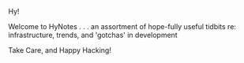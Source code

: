 
Hy!  

Welcome to HyNotes . . .  an assortment of hope-fully useful tidbits re: infrastructure, trends, and 'gotchas' in development 


Take Care, and Happy Hacking!

